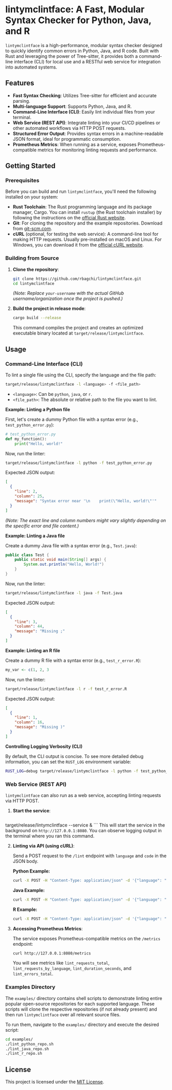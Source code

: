 # lintymclintface: A Fast, Modular Syntax Checker for Python, Java, and R

`lintymclintface` is a high-performance, modular syntax checker designed to quickly identify common errors in Python, Java, and R code. Built with Rust and leveraging the power of Tree-sitter, it provides both a command-line interface (CLI) for local use and a RESTful web service for integration into automated systems.

## Features

*   **Fast Syntax Checking**: Utilizes Tree-sitter for efficient and accurate parsing.
*   **Multi-language Support**: Supports Python, Java, and R.
*   **Command-Line Interface (CLI)**: Easily lint individual files from your terminal.
*   **Web Service (REST API)**: Integrate linting into your CI/CD pipelines or other automated workflows via HTTP POST requests.
*   **Structured Error Output**: Provides syntax errors in a machine-readable JSON format, ideal for programmatic consumption.
*   **Prometheus Metrics**: When running as a service, exposes Prometheus-compatible metrics for monitoring linting requests and performance.

## Getting Started

### Prerequisites

Before you can build and run `lintymclintface`, you'll need the following installed on your system:

*   **Rust Toolchain**: The Rust programming language and its package manager, Cargo. You can install `rustup` (the Rust toolchain installer) by following the instructions on the [official Rust website](https://www.rust-lang.org/tools/install).
*   **Git**: For cloning the repository and the example repositories. Download from [git-scm.com](https://git-scm.com/downloads).
*   **cURL** (optional, for testing the web service): A command-line tool for making HTTP requests. Usually pre-installed on macOS and Linux. For Windows, you can download it from the [official cURL website](https://curl.se/download.html).

### Building from Source

1.  **Clone the repository**:
    ```bash
    git clone https://github.com/rbagchi/lintymclintface.git
    cd lintymclintface
    ```
    *(Note: Replace `your-username` with the actual GitHub username/organization once the project is pushed.)*

2.  **Build the project in release mode**:
    ```bash
    cargo build --release
    ```
    This command compiles the project and creates an optimized executable binary located at `target/release/lintymclintface`.

## Usage

### Command-Line Interface (CLI)

To lint a single file using the CLI, specify the language and the file path:

```bash
target/release/lintymclintface -l <language> -f <file_path>
```

*   `<language>`: Can be `python`, `java`, or `r`.
*   `<file_path>`: The absolute or relative path to the file you want to lint.

**Example: Linting a Python file**

First, let's create a dummy Python file with a syntax error (e.g., `test_python_error.py`):

```python
# test_python_error.py
def my_function():
    print("Hello, world!"
```

Now, run the linter:

```bash
target/release/lintymclintface -l python -f test_python_error.py
```

Expected JSON output:

```json
[
  {
    "line": 2,
    "column": 25,
    "message": "Syntax error near '\n    print(\"Hello, world!\"'"
  }
]
```

*(Note: The exact line and column numbers might vary slightly depending on the specific error and file content.)*

**Example: Linting a Java file**

Create a dummy Java file with a syntax error (e.g., `Test.java`):

```java
public class Test {
    public static void main(String[] args) {
        System.out.println("Hello, World!")
    }
}
```

Now, run the linter:

```bash
target/release/lintymclintface -l java -f Test.java
```

Expected JSON output:

```json
[
  {
    "line": 3,
    "column": 44,
    "message": "Missing ;"
  }
]
```

**Example: Linting an R file**

Create a dummy R file with a syntax error (e.g., `test_r_error.R`):

```R
my_var <- c(1, 2, 3
```

Now, run the linter:

```bash
target/release/lintymclintface -l r -f test_r_error.R
```

Expected JSON output:

```json
[
  {
    "line": 1,
    "column": 16,
    "message": "Missing )"
  }
]
```

**Controlling Logging Verbosity (CLI)**

By default, the CLI output is concise. To see more detailed debug information, you can set the `RUST_LOG` environment variable:

```bash
RUST_LOG=debug target/release/lintymclintface -l python -f test_python_error.py
```

### Web Service (REST API)

`lintymclintface` can also run as a web service, accepting linting requests via HTTP POST.

1.  **Start the service**:
    ```bash
target/release/lintymclintface --service &
    ```
    This will start the service in the background on `http://127.0.0.1:8080`. You can observe logging output in the terminal where you ran this command.

2.  **Linting via API (using cURL)**:

    Send a POST request to the `/lint` endpoint with `language` and `code` in the JSON body.

    **Python Example:**
    ```bash
    curl -X POST -H "Content-Type: application/json" -d '{"language": "python", "code": "def my_function():\n    print(\"Hello, world!\""}' http://127.0.0.1:8080/lint
    ```

    **Java Example:**
    ```bash
    curl -X POST -H "Content-Type: application/json" -d '{"language": "java", "code": "public class MyClass { public static void main(String[] args) { System.out.println(\"Hello\") } }"}' http://127.0.0.1:8080/lint
    ```

    **R Example:**
    ```bash
    curl -X POST -H "Content-Type: application/json" -d '{"language": "r", "code": "my_data <- data.frame(x = 1:3, y = c(\"a\", \"b\", \"c\")"}' http://127.0.0.1:8080/lint
    ```

3.  **Accessing Prometheus Metrics**:

    The service exposes Prometheus-compatible metrics on the `/metrics` endpoint:
    ```bash
    curl http://127.0.0.1:8080/metrics
    ```
    You will see metrics like `lint_requests_total`, `lint_requests_by_language`, `lint_duration_seconds`, and `lint_errors_total`.

### Examples Directory

The `examples/` directory contains shell scripts to demonstrate linting entire popular open-source repositories for each supported language. These scripts will clone the respective repositories (if not already present) and then run `lintymclintface` over all relevant source files.

To run them, navigate to the `examples/` directory and execute the desired script:

```bash
cd examples/
./lint_python_repo.sh
./lint_java_repo.sh
./lint_r_repo.sh
```

## License

This project is licensed under the [MIT License](LICENSE).
